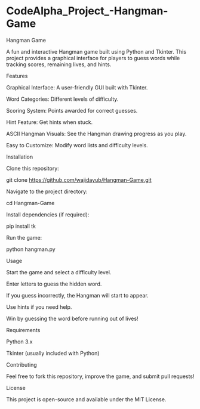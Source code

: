 # CodeAlpha_Project_-Hangman-Game
Hangman Game

A fun and interactive Hangman game built using Python and Tkinter. This project provides a graphical interface for players to guess words while tracking scores, remaining lives, and hints.

Features

Graphical Interface: A user-friendly GUI built with Tkinter.

Word Categories: Different levels of difficulty.

Scoring System: Points awarded for correct guesses.

Hint Feature: Get hints when stuck.

ASCII Hangman Visuals: See the Hangman drawing progress as you play.

Easy to Customize: Modify word lists and difficulty levels.

Installation

Clone this repository:

git clone https://github.com/wajidayub/Hangman-Game.git

Navigate to the project directory:

cd Hangman-Game

Install dependencies (if required):

pip install tk

Run the game:

python hangman.py

Usage

Start the game and select a difficulty level.

Enter letters to guess the hidden word.

If you guess incorrectly, the Hangman will start to appear.

Use hints if you need help.

Win by guessing the word before running out of lives!

Requirements

Python 3.x

Tkinter (usually included with Python)

Contributing

Feel free to fork this repository, improve the game, and submit pull requests!

License

This project is open-source and available under the MIT License.
